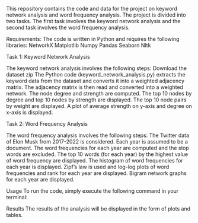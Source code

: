 This repository contains the code and data for the project on keyword network analysis and word frequency analysis. The project is divided into two tasks. The first task involves the keyword network analysis and the second task involves the word frequency analysis.

Requirements:
The code is written in Python and requires the following libraries:
NetworkX
Matplotlib
Numpy
Pandas
Seaborn
Nltk

Task 1: Keyword Network Analysis

The keyword network analysis involves the following steps:
Download the dataset zip
The Python code (keyword_network_analysis.py) extracts the keyword data from the dataset and converts it into a weighted adjacency matrix.
The adjacency matrix is then read and converted into a weighted network.
The node degree and strength are computed.
The top 10 nodes by degree and top 10 nodes by strength are displayed.
The top 10 node pairs by weight are displayed.
A plot of average strength on y-axis and degree on x-axis is displayed.

Task 2: Word Frequency Analysis

The word frequency analysis involves the following steps:
The Twitter data of Elon Musk from 2017-2022 is considered. Each year is assumed to be a document.
The word frequencies for each year are computed and the stop words are excluded.
The top 10 words (for each year) by the highest value of word frequency are displayed.
The histogram of word frequencies for each year is displayed.
Zipf’s law is used and log-log plots of word frequencies and rank for each year are displayed.
Bigram network graphs for each year are displayed.

Usage
To run the code, simply execute the following command in your terminal:


Results
The results of the analysis will be displayed in the form of plots and tables.
